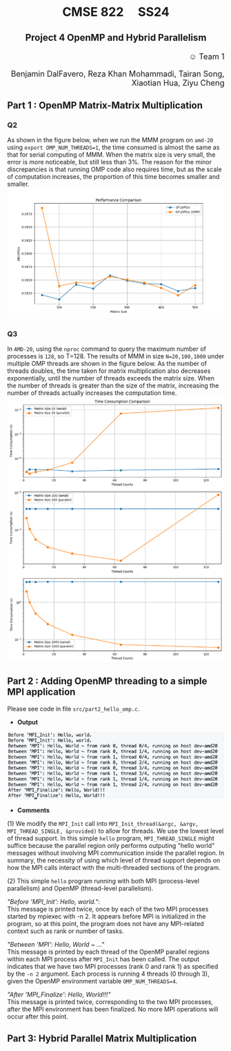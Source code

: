 # <p style="text-align: center;"> CMSE 822 &nbsp;&nbsp;&nbsp; SS24
## <p style="text-align: center;">  Project 4 OpenMP and Hybrid Parallelism
<p style="text-align: right; font-size: 18px;">  &#9786; Team 1  </p>
<p style="text-align: right; font-size: 18px;">  Benjamin DalFavero, Reza Khan Mohammadi, Tairan Song, Xiaotian Hua, Ziyu Cheng</p>  


## Part 1 : OpenMP Matrix-Matrix Multiplication

### Q2 
As shown in the figure below, when we run the MMM program on `amd-20` using `export OMP_NUM_THREADS=1`, the time consumed is almost the same as that for serial computing of MMM. When the matrix size is very small, the error is more noticeable, but still less than 3%. The reason for the minor discrepancies is that running OMP code also requires time, but as the scale of computation increases, the proportion of this time becomes smaller and smaller.
<img src="./part1_1.png" alt="error" width="800"/>

### Q3 
In `AMD-20`, using the `nproc` command to query the maximum number of processes is `128`, so T=128.
The results of MMM in size `N=20,100,1000` under multiple OMP threads are shown in the figure below. As the number of threads doubles, the time taken for matrix multiplication also decreases exponentially, until the number of threads exceeds the matrix size. When the number of threads is greater than the size of the matrix, increasing the number of threads actually increases the computation time.
<img src="./part1_2.png" alt="error" width="800"/>




## Part 2 : Adding OpenMP threading to a simple MPI application

Please see code in file `src/part2_hello_omp.c`.  

- **Output**  
<img src="./part2.png" alt="error" width="800"/>

- **Comments**  

(1) We modify the `MPI_Init` call into `MPI_Init_thread(&argc, &argv, MPI_THREAD_SINGLE, &provided)` to allow for threads. We use the lowest level of thread support. In this simple `hello` program, `MPI_THREAD_SINGLE` might suffice because the parallel region only performs outputing "hello world" messages without involving MPI communication inside the parallel region. In summary, the necessity of using which level of thread support depends on how the MPI calls interact with the multi-threaded sections of the program.  

(2) This simple `hello` program running with both MPI (process-level parallelism) and OpenMP (thread-level parallelism).  

*"Before 'MPI_Init': Hello, world."*:   
This message is printed twice, once by each of the two MPI processes started by mpiexec with -n 2. It appears before MPI is initialized in the program, so at this point, the program does not have any MPI-related context such as rank or number of tasks.  

*"Between 'MPI': Hello, World ~ ..."*   
This message is printed by each thread of the OpenMP parallel regions within each MPI process after `MPI_Init` has been called. The output indicates that we have two MPI processes (rank 0 and rank 1) as specified by the `-n 2` argument. Each process is running 4 threads (0 through 3), given the OpenMP environment variable `OMP_NUM_THREADS=4`.   

*"After 'MPI_Finalize': Hello, World!!!"*   
This message is printed twice, corresponding to the two MPI processes, after the MPI environment has been finalized. No more MPI operations will occur after this point.



## Part 3: Hybrid Parallel Matrix Multiplication

